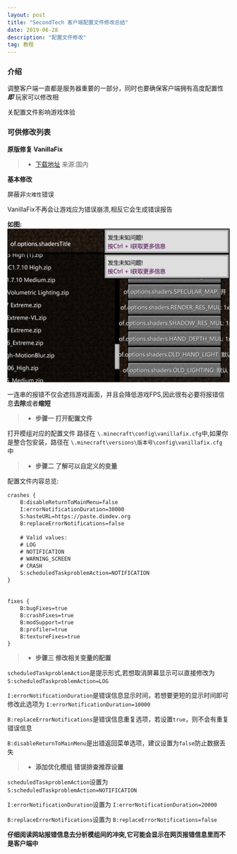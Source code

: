 ```yaml
---
layout: post
title: "SecondTech 客户端配置文件修改总结"
date: 2019-06-28
description: "配置文件修改"
tag: 教程
---   
```


### **介绍**
调整客户端一直都是服务器重要的一部分，同时也要确保客户端拥有高度配置性 ***即*** 玩家可以修改相

关配置文件影响游戏体验

### **可供修改列表**
**原版修复 VanillaFix**
>* [下载地址](http://www.mcbbs.net/thread-792493-1-1.html) 来源:国内

**基本修改**

屏蔽非`灾难性`错误

VanillaFix不再会让游戏应为错误崩溃,相反它会生成错误报告

**如图:** ![](/images/posts/markdown/image7.PNG)

一连串的报错不仅会遮挡游戏画面，并且会降低游戏FPS,因此很有必要将报错信息**去除**或者**缩短**

>* **步骤一 打开配置文件**

打开模组对应的配置文件 路径在 `\.minecraft\config\vanillafix.cfg`中,如果你是整合包安装，路径在 `\.minecraft\versions\版本号\config\vanillafix.cfg` 中

>* **步骤二  了解可以自定义的变量**

配置文件内容总览:

```
crashes {
    B:disableReturnToMainMenu=false
    I:errorNotificationDuration=30000
    S:hasteURL=https://paste.dimdev.org
    B:replaceErrorNotifications=false

    # Valid values:
    # LOG
    # NOTIFICATION
    # WARNING_SCREEN
    # CRASH
    S:scheduledTaskproblemAction=NOTIFICATION
}


fixes {
    B:bugFixes=true
    B:crashFixes=true
    B:modSupport=true
    B:profiler=true
    B:textureFixes=true
}

```
>* **步骤三  修改相关变量的配置**


`scheduledTaskproblemAction`是提示形式,若想取消屏幕显示可以直接修改为 `S:scheduledTaskproblemAction=LOG`

`I:errorNotificationDuration`是错误信息显示时间，若想要更短的显示时间即可修改此选项为 `I:errorNotificationDuration=10000`

`B:replaceErrorNotifications`是错误信息重复选项，若设置`true`，则不会有重复错误信息

`B:disableReturnToMainMenu`是出错返回菜单选项，建议设置为`false`防止数据丢失

>* **添加优化模组 错误排查推荐设置**

`scheduledTaskproblemAction`设置为`S:scheduledTaskproblemAction=NOTIFICATION`

`I:errorNotificationDuration`设置为 `I:errorNotificationDuration=20000`

`B:replaceErrorNotifications`设置为 `B:replaceErrorNotifications=false`

**仔细阅读网站报错信息去分析模组间的冲突,它可能会显示在网页报错信息里而不是客户端中**

